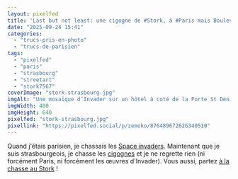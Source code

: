 ```yaml
---
layout: pixelfed
title: 'Last but not least: une cigogne de #Stork, à #Paris mais Boulevard de #Strasbourg ! #StreetArt'
date: "2025-09-24 15:41"
categories: 
  - "trucs-pris-en-photo"
  - "trucs-de-parisien"
tags: 
  - "pixelfed"
  - "paris"
  - "strasbourg"
  - "streetart"
  - "stork7567"
coverImage: "stork-strasbourg.jpg"
imgAlt: "Une mosaïque d’Invader sur un hôtel à coté de la Porte St Denis"
imgWidth: 480
imgHeight: 640
pixelfed: "stork-strasbourg.jpg"
pixellink: "https://pixelfed.social/p/zemoko/876489672626340510"
---
```


Quand j'étais parisien, je chassais les [Space invaders](http://sitofotos.6x8.org/index.php?/category/2). Maintenant que je suis strasbourgeois, je chasse les [cigognes](https://www.6x8.org/tag/stork7567/) et je ne regrette rien (ni forcément Paris, ni forcément les œuvres d'Invader). Vous aussi, partez [à la chasse au Stork](https://www.6x8.org/2019/11/a-la-chasse-au-stork/) !
